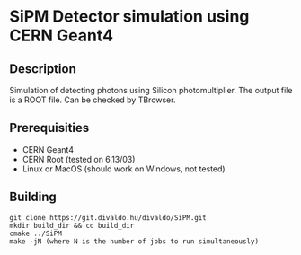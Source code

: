 
# SiPM Detector simulation using CERN Geant4

## Description
Simulation of detecting photons using Silicon photomultiplier.
The output file is a ROOT file. Can be checked by TBrowser.

## Prerequisities
* CERN Geant4
* CERN Root (tested on 6.13/03)
* Linux or MacOS (should work on Windows, not tested)

## Building
```
git clone https://git.divaldo.hu/divaldo/SiPM.git
mkdir build_dir && cd build_dir
cmake ../SiPM
make -jN (where N is the number of jobs to run simultaneously)
```
